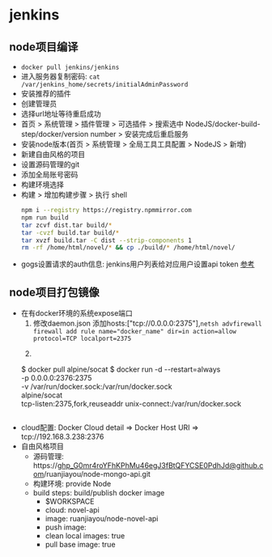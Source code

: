 # jenkins

## node项目编译
- `docker pull jenkins/jenkins`
- 进入服务器复制密码: `cat /var/jenkins_home/secrets/initialAdminPassword`
- 安装推荐的插件
- 创建管理员
- 选择url地址等待重启成功
- 首页 > 系统管理 > 插件管理 > 可选插件 > 搜索选中 NodeJS/docker-build-step/docker/version number > 安装完成后重启服务
- 安装node版本(首页 > 系统管理 > 全局工具工具配置 > NodeJS > 新增)
- 新建自由风格的项目
- 设置源码管理的git
- 添加全局账号密码
- 构建环境选择
- 构建 > 增加构建步骤 > 执行 shell
  ```sh
  npm i --registry https://registry.npmmirror.com
  npm run build
  tar zcvf dist.tar build/*
  tar -cvzf build.tar build/*
  tar xvzf build.tar -C dist --strip-components 1
  rm -rf /home/html/novel/* && cp ./build/* /home/html/novel/
  ```
- gogs设置请求的auth信息: jenkins用户列表给对应用户设置api token
[参考](https://juejin.cn/post/7067790095767568397)

## node项目打包镜像
- 在有docker环境的系统expose端口
  1. 修改daemon.json 添加hosts:["tcp://0.0.0.0:2375"],`netsh advfirewall firewall add rule name="docker_name" dir=in action=allow protocol=TCP localport=2375`
  2. ```
  $ docker pull alpine/socat
  $ docker run -d --restart=always \
      -p 0.0.0.0:2376:2375 \
      -v /var/run/docker.sock:/var/run/docker.sock \
      alpine/socat \
      tcp-listen:2375,fork,reuseaddr unix-connect:/var/run/docker.sock
  ```
- cloud配置: Docker Cloud detail => Docker Host URI => tcp://192.168.3.238:2376
- 自由风格项目
  - 源码管理: https://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@github.com/ruanjiayou/node-mongo-api.git
  - 构建环境: provide Node
  - build steps: build/publish docker image
    - $WORKSPACE
    - cloud: novel-api
    - image: ruanjiayou/node-novel-api
    - push image: 
    - clean local images: true
    - pull base image: true
